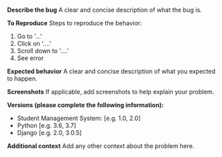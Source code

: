 **Describe the bug**
A clear and concise description of what the bug is.

**To Reproduce**
Steps to reproduce the behavior:
1. Go to '...'
2. Click on '....'
3. Scroll down to '....'
4. See error

**Expected behavior**
A clear and concise description of what you expected to happen.

**Screenshots**
If applicable, add screenshots to help explain your problem.

**Versions (please complete the following information):**
 - Student Management System: [e.g. 1.0, 2.0]
 - Python [e.g. 3.6, 3.7]
 - Django [e.g. 2.0, 3.0.5]

**Additional context**
Add any other context about the problem here.
